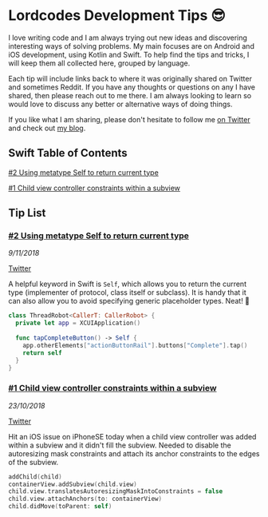 # Lordcodes Development Tips 😎

I love writing code and I am always trying out new ideas and discovering interesting ways of solving problems. My main focuses are on Android and iOS development, using Kotlin and Swift. To help find the tips and tricks, I will keep them all collected here, grouped by language.

Each tip will include links back to where it was originally shared on Twitter and sometimes Reddit. If you have any thoughts or questions on any I have shared, then please reach out to me there. I am always looking to learn so would love to discuss any better or alternative ways of doing things.

If you like what I am sharing, please don't hesitate to follow me [on Twitter](https://twitter.com/lordcodes) and check out [my blog](https://www.lordcodes.com).

## Swift Table of Contents

[#2 Using metatype Self to return current type](https://github.com/lordcodes/lordcodes-dev-tips#2-using-metatype-self-to-return-current-type)

[#1 Child view controller constraints within a subview](https://github.com/lordcodes/lordcodes-dev-tips#1-child-view-controller-constraints-within-a-subview)

## Tip List

### [#2 Using metatype Self to return current type](https://twitter.com/lordcodes/status/1060837630953316352)
*9/11/2018*

[Twitter](https://twitter.com/lordcodes/status/1060837630953316352)

A helpful keyword in Swift is `Self`, which allows you to return the current type (implementer of protocol, class itself or subclass). It is handy that it can also allow you to avoid specifying generic placeholder types. Neat! 🎉

```swift
class ThreadRobot<CallerT: CallerRobot> {
  private let app = XCUIApplication()
  
  func tapCompleteButton() -> Self {
    app.otherElements["actionButtonRail"].buttons["Complete"].tap()
    return self
  }
}
```

### [#1 Child view controller constraints within a subview](https://twitter.com/lordcodes/status/1054770192386064384)
*23/10/2018*

[Twitter](https://twitter.com/lordcodes/status/1054770192386064384)

Hit an iOS issue on iPhoneSE today when a child view controller was added within a subview and it didn't fill the subview. Needed to disable the autoresizing mask constraints and attach its anchor constraints to the edges of the subview.

```swift
addChild(child)
containerView.addSubview(child.view)
child.view.translatesAutoresizingMaskIntoConstraints = false
child.view.attachAnchors(to: containerView)
child.didMove(toParent: self)
```

